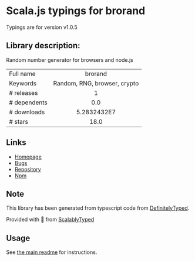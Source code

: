 
# Scala.js typings for brorand

Typings are for version v1.0.5

## Library description:
Random number generator for browsers and node.js

|                    |                 |
| ------------------ | :-------------: |
| Full name          | brorand |
| Keywords           | Random, RNG, browser, crypto |
| # releases         | 1 |
| # dependents       | 0.0 |
| # downloads        | 5.2832432E7 |
| # stars            | 18.0 |

## Links
- [Homepage](https://github.com/indutny/brorand)
- [Bugs](https://github.com/indutny/brorand/issues)
- [Repository](https://github.com/indutny/brorand)
- [Npm](https://www.npmjs.com/package/brorand)
    


## Note
This library has been generated from typescript code from [DefinitelyTyped](https://definitelytyped.org).

Provided with :purple_heart: from [ScalablyTyped](https://github.com/oyvindberg/ScalablyTyped)

## Usage
See [the main readme](../../readme.md) for instructions.


